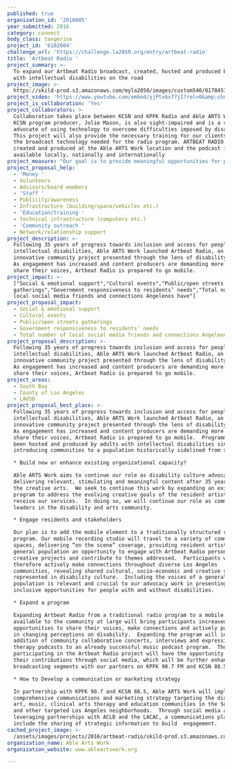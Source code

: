 ```yaml
---
published: true
organization_id: '2016005'
year_submitted: 2016
category: connect
body_class: tangerine
project_id: '6102004'
challenge_url: 'https://challenge.la2050.org/entry/artbeat-radio'
title: 'Artbeat Radio '
project_summary: >-
  To expand our Artbeat Radio broadcast, created, hosted and produced by people
  with intellectual disabilities on the road
project_image: >-
  https://skild-prod.s3.amazonaws.com/myla2050/images/custom540/0178457155741-team91.jpg
project_video: 'https://www.youtube.com/embed/yjPtx6xf7jI?rel=0&amp;showinfo=0'
project_is_collaboration: 'Yes'
project_collaborators: >-
  Collaboration takes place between KCSN and KPFK Radio and Able ARTS Work. The
  KCSN program producer, Jolie Mason, is also sight-impaired and is a strong
  advocate of using technology to overcome difficulties imposed by disabilities.
  This project will also provide the necessary training for our clients using
  the broadcast technology needed for the radio program. ARTBEAT RADIO is
  created and produced at the Able ARTS Work location and the podcast is
  available locally, nationally and internationally
project_measure: "Our goal is to provide meaningful opportunities for people with and without disabilities to engage through the arts.\nOur measures of success:\n1.)\tResident artists with intellectual disabilities attending Able ARTS Work will have increased opportunities to create, host and produce Artbeat Radio content in various communities. \n2.)\tThe Artbeat Radio audience will grow through social media engagement, podcast subscriptions.\n3.)\tGrowing interest in providing inclusive opportunities at events, organizations, corporations, and institutions, as evidenced through connections we can make with community stakeholders."
project_proposal_help:
  - 'Money '
  - Volunteers
  - Advisors/board members
  - 'Staff '
  - Publicity/awareness
  - Infrastructure (building/space/vehicles etc.)
  - 'Education/training '
  - Technical infrastructure (computers etc.)
  - 'Community outreach '
  - Network/relationship support
project_description: >-
  Following 35 years of progress towards inclusion and access for people with
  intellectual disabilities, Able ARTS Work launched Artbeat Radio, an
  innovative community project presented through the lens of disability culture.
  As engagement has increased and content producers are demanding more access to
  share their voices, Artbeat Radio is prepared to go mobile.
project_impact: >-
  ["Social & emotional support","Cultural events","Public/open streets
  gatherings","Government responsiveness to residents’ needs","Total number of
  local social media friends and connections Angelenos have"]
project_proposal_impact:
  - Social & emotional support
  - Cultural events
  - Public/open streets gatherings
  - Government responsiveness to residents’ needs
  - Total number of local social media friends and connections Angelenos have
project_proposal_description: >-
  Following 35 years of progress towards inclusion and access for people with
  intellectual disabilities, Able ARTS Work launched Artbeat Radio, an
  innovative community project presented through the lens of disability culture.
  As engagement has increased and content producers are demanding more access to
  share their voices, Artbeat Radio is prepared to go mobile.
project_areas:
  - South Bay
  - County of Los Angeles
  - LAUSD
project_proposal_best_place: >-
  Following 35 years of progress towards inclusion and access for people with
  intellectual disabilities, Able ARTS Work launched Artbeat Radio, an
  innovative community project presented through the lens of disability culture.
  As engagement has increased and content producers are demanding more access to
  share their voices, Artbeat Radio is prepared to go mobile.  Programming has
  been hosted and produced by adults with intellectual disabilities since 2013,
  introducing communities to a population historically sidelined from society. 

  * Build new or enhance existing organizational capacity?

  Able ARTS Work aims to continue our role as disability culture advocates by
  delivering relevant, stimulating and meaningful content after 35 years through
  the creative arts.  We seek to continue this work by expanding an existing
  program to address the evolving creative goals of the resident artists who
  receive our services.  In doing so, we will continue our role as community
  leaders in the disability and arts community.  

  * Engage residents and stakeholders

  Our plan is to add the mobile element to a traditionally structured radio
  program. Our mobile recording studio will travel to a variety of community
  spaces, delivering “on the scene” coverage, providing resident artists and the
  general population an opportunity to engage with Artbeat Radio personalities,
  creative projects and contribute to themes addressed.  Participants will
  therefore actively make connections throughout diverse Los Angeles
  communities, revealing shared cultural, socio-economic and creative voices
  represented in disability culture.  Including the voices of a general
  population is relevant and crucial to our advocacy work in presenting
  inclusive opportunities for people with and without disabilities.

  * Expand a program 

  Expanding Artbeat Radio from a traditional radio program to a mobile program
  available to the community at large will bring participants increased
  opportunities to share their voices, make connections and actively participate
  in changing perceptions on disability.  Expanding the program will include the
  addition of community collaborative concerts, interviews and expressive arts
  therapy podcasts to an already successful music podcast program.  Those
  participating in the Artbeat Radio project will have the opportunity to share
  their contributions through social media, which will be further enhanced by
  broadcasting segments with our partners on KPFK 90.7 FM and KCSN 88.5 FM

  * How to Develop a communication or marketing strategy 

  In partnership with KPFK 90.7 and KCSN 88.5, Able ARTS Work will implement a
  comprehensive communications and marketing strategy targeting the disability,
  art, music, clinical arts therapy and education communities in the South Bay
  and other targeted Los Angeles neighborhoods.  Through social media and
  leveraging partnerships with ACLB and the LACAC, a communications plan will
  include the sharing of strategic information to build  engagement.
cached_project_image: >-
  /assets/images/projects/2016/artbeat-radio/skild-prod.s3.amazonaws.com/myla2050/images/custom540/0178457155741-team91.jpg
organization_name: Able Arts Work
organization_website: www.ableartswork.org

---
```

